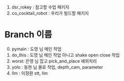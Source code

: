 1. dsr_rokey : 참고할 수업 패키지
2. co_cocktail_robot : 우리가 빌드할 패키지

# Branch 이름 #
0. pymain : 도영 님 메인 작업
1. do_this : 도영 님 메인 작업 아니고 shake open close 작업
2. worst: 은영 님 잡고 pick_and_place 예외처리
3. yolo : 동현 님 욜로 작업, depth_cam, parameter
4. llm : 이정환 stt, llm 
